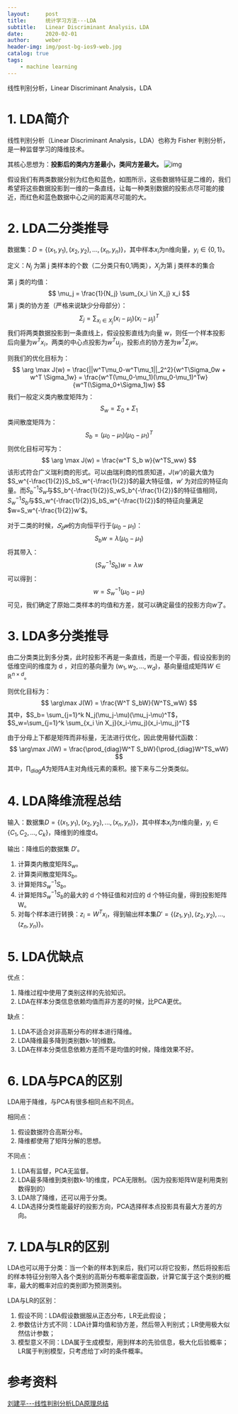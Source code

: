 ```yaml
---
layout:     post
title:      统计学习方法---LDA
subtitle:   Linear Discriminant Analysis，LDA
date:       2020-02-01
author:     weber
header-img: img/post-bg-ios9-web.jpg
catalog: true
tags:
    - machine learning
---
```

线性判别分析，Linear Discriminant Analysis，LDA

# 1. LDA简介
线性判别分析（Linear Discriminant Analysis，LDA）也称为 Fisher 判别分析，是一种监督学习的降维技术。

其核心思想为：**投影后的类内方差最小，类间方差最大。**	![img](https://tva1.sinaimg.cn/large/00831rSTgy1gd64n64rfkj30qr0acjs3.jpg)

假设我们有两类数据分别为红色和蓝色，如图所示，这些数据特征是二维的，我们希望将这些数据投影到一维的一条直线，让每一种类别数据的投影点尽可能的接近，而红色和蓝色数据中心之间的距离尽可能的大。

# 2. LDA二分类推导

数据集：$D=\{(x_1,y_1),(x_2,y_2),...,(x_n,y_n)\}$，其中样本$x_i$为n维向量，$y_i \in \{0,1\}$。 

定义：$N_j$ 为第 j 类样本的个数（二分类只有0,1两类），$X_j$为第 j 类样本的集合

第 j 类的均值：
$$
\mu_j = \frac{1}{N_j} \sum_{x_i \in X_j} x_i
$$
第 j 类的协方差（严格来说缺少分母部分）：
$$
\Sigma_j = \sum_{x_i \in X_j}(x_i - \mu_j)(x_i-\mu_j)^T
$$
我们将两类数据投影到一条直线上，假设投影直线为向量 $w$，则任一个样本投影后向量为$w^Tx_i$，两类的中心点投影为$w^Tu_j$，投影点的协方差为$w^T\Sigma_j w$。

则我们的优化目标为：
$$
\arg \max J(w) = \frac{||w^T\mu_0-w^T\mu_1||_2^2}{w^T\Sigma_0w + w^T \Sigma_1w} = \frac{w^T(\mu_0-\mu_1)(\mu_0-\mu_1)^Tw}{w^T(\Sigma_0+\Sigma_1)w}
$$
我们一般定义类内散度矩阵为：
$$
S_w = \Sigma_0 + \Sigma_1
$$
类间散度矩阵为：
$$
S_b =(\mu_0-\mu_1)(\mu_0-\mu_1)^T
$$
则优化目标可写为：
$$
\arg \max J(w) = \frac{w^T S_b w}{w^TS_ww}
$$
该形式符合广义瑞利商的形式。可以由瑞利商的性质知道，$J(w')$的最大值为$S_w^{-\frac{1}{2}}S_bS_w^{-\frac{1}{2}}$的最大特征值，$w'$ 为对应的特征向量。而$S_b^{-1}S_w$与$S_b^{-\frac{1}{2}}S_wS_b^{-\frac{1}{2}}$的特征值相同，$S_w^{-1}S_b$与$S_w^{-\frac{1}{2}}S_bS_w^{-\frac{1}{2}}$的特征向量满足$w=S_w^{-\frac{1}{2}}w'$。

对于二类的时候，$𝑆_𝑏𝑤$的方向恒平行于$(\mu_0−\mu_1)$：
$$
S_bw=\lambda(\mu_0-\mu_1)
$$
将其带入：
$$
(S_w^{-1}S_b) w= \lambda w
$$
可以得到：
$$
w = S_w^{-1}(\mu_0-\mu_1)
$$
可见，我们确定了原始二类样本的均值和方差，就可以确定最佳的投影方向$w$了。

# 3. LDA多分类推导

由二分类类比到多分类，此时投影不再是一条直线，而是一个平面，假设投影到的低维空间的维度为 d ，对应的基向量为 $(w_1,w_2,...,w_d)$，基向量组成矩阵$W \in \mathbb{R}^{n \times d}$。

则优化目标为：
$$
\arg\max J(W) = \frac{W^T S_bW}{W^TS_wW}
$$
其中，$S_b= \sum_{j=1}^k N_j(\mu_j-\mu)(\mu_j-\mu)^T$，$S_w=\sum_{j=1}^k \sum_{x_i \in X_j}(x_i-\mu_j)(x_i-\mu_j)^T$

由于分母上下都是矩阵而非标量，无法进行优化，因此使用替代函数：
$$
\arg\max J(W) = \frac{\prod_{diag}W^T S_bW}{\prod_{diag}W^TS_wW}
$$
其中，$\prod_{diag}A$为矩阵A主对角线元素的乘积。接下来与二分类类似。

# 4. LDA降维流程总结

输入：数据集$D=\{(x_1,y_1),(x_2,y_2),...,(x_n,y_n)\}$，其中样本$x_i$为n维向量，$y_i \in \{C_1,C_2,...,C_k\}$，降维到的维度d。

输出：降维后的数据集 $D'$。

1. 计算类内散度矩阵$S_w$。
2. 计算类间散度矩阵$S_b$。
3. 计算矩阵$S_w^{-1}S_b$。
4. 计算矩阵$S_w^{-1}S_b$的最大的 d 个特征值和对应的 d 个特征向量，得到投影矩阵 W。
5. 对每个样本进行转换：$z_i = W^Tx_i$，得到输出样本集$D'=\{(z_1,y_1),(z_2,y_2),...,(z_n,y_n)\}$。

# 5. LDA优缺点

优点：

1. 降维过程中使用了类别这样的先验知识。
2. LDA在样本分类信息依赖均值而非方差的时候，比PCA更优。

缺点：

1. LDA不适合对非高斯分布的样本进行降维。
2. LDA降维最多降到类别数k-1的维数。
3. LDA在样本分类信息依赖方差而不是均值的时候，降维效果不好。

# 6. LDA与PCA的区别

LDA用于降维，与PCA有很多相同点和不同点。

相同点：

1. 假设数据符合高斯分布。
2. 降维都使用了矩阵分解的思想。

不同点：

1. LDA有监督，PCA无监督。
2. LDA最多降维到类别数k-1的维度，PCA无限制。（因为投影矩阵W是利用类别数得到的）
3. LDA除了降维，还可以用于分类。
4. LDA选择分类性能最好的投影方向，PCA选择样本点投影具有最大方差的方向。

# 7. LDA与LR的区别

LDA也可以用于分类：当一个新的样本到来后，我们可以将它投影，然后将投影后的样本特征分别带入各个类别的高斯分布概率密度函数，计算它属于这个类别的概率，最大的概率对应的类别即为预测类别。

LDA与LR的区别：

1. 假设不同：LDA假设数据服从正态分布，LR无此假设；
2. 参数估计方式不同：LDA计算均值和协方差，然后带入判别式；LR使用极大似然估计参数；
3. 模型意义不同：LDA属于生成模型，用到样本的先验信息，极大化后验概率；LR属于判别模型，只考虑给丁x时的条件概率。

# 参考资料

 [刘建平---线性判别分析LDA原理总结](https://www.cnblogs.com/pinard/p/6244265.html)